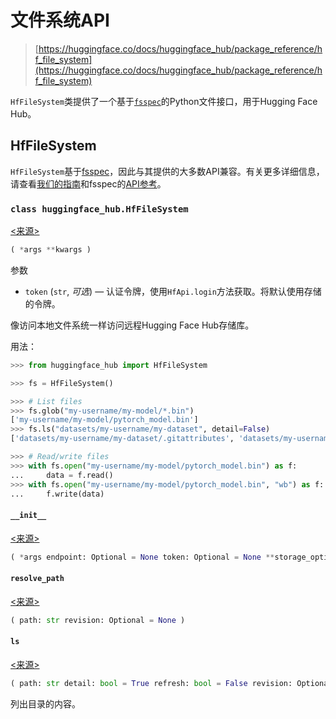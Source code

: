 # 文件系统API

> [https://huggingface.co/docs/huggingface_hub/package_reference/hf_file_system](https://huggingface.co/docs/huggingface_hub/package_reference/hf_file_system)

`HfFileSystem`类提供了一个基于[`fsspec`](https://filesystem-spec.readthedocs.io/en/latest/)的Python文件接口，用于Hugging Face Hub。

## HfFileSystem

`HfFileSystem`基于[fsspec](https://filesystem-spec.readthedocs.io/en/latest/)，因此与其提供的大多数API兼容。有关更多详细信息，请查看[我们的指南](../guides/hf_file_system)和fsspec的[API参考](https://filesystem-spec.readthedocs.io/en/latest/api.html#fsspec.spec.AbstractFileSystem)。

### `class huggingface_hub.HfFileSystem`

[<来源>](https://github.com/huggingface/huggingface_hub/blob/v0.20.3/src/huggingface_hub/hf_file_system.py#L61)

```py
( *args **kwargs )
```

参数

+   `token` (`str`, *可选*) — 认证令牌，使用`HfApi.login`方法获取。将默认使用存储的令牌。

像访问本地文件系统一样访问远程Hugging Face Hub存储库。

用法：

```py
>>> from huggingface_hub import HfFileSystem

>>> fs = HfFileSystem()

>>> # List files
>>> fs.glob("my-username/my-model/*.bin")
['my-username/my-model/pytorch_model.bin']
>>> fs.ls("datasets/my-username/my-dataset", detail=False)
['datasets/my-username/my-dataset/.gitattributes', 'datasets/my-username/my-dataset/README.md', 'datasets/my-username/my-dataset/data.json']

>>> # Read/write files
>>> with fs.open("my-username/my-model/pytorch_model.bin") as f:
...     data = f.read()
>>> with fs.open("my-username/my-model/pytorch_model.bin", "wb") as f:
...     f.write(data)
```

#### `__init__`

[<来源>](https://github.com/huggingface/huggingface_hub/blob/v0.20.3/src/huggingface_hub/hf_file_system.py#L93)

```py
( *args endpoint: Optional = None token: Optional = None **storage_options )
```

#### `resolve_path`

[<来源>](https://github.com/huggingface/huggingface_hub/blob/v0.20.3/src/huggingface_hub/hf_file_system.py#L128)

```py
( path: str revision: Optional = None )
```

#### `ls`

[<来源>](https://github.com/huggingface/huggingface_hub/blob/v0.20.3/src/huggingface_hub/hf_file_system.py#L266)

```py
( path: str detail: bool = True refresh: bool = False revision: Optional = None **kwargs )
```

列出目录的内容。
